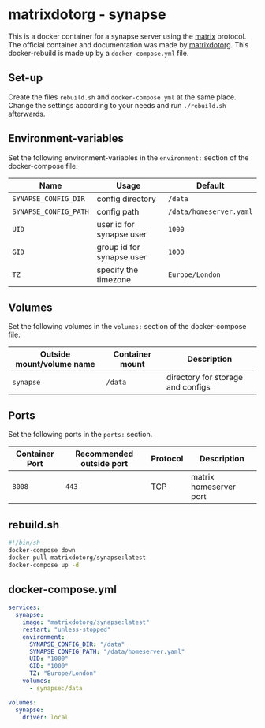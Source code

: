 # matrixdotorg - synapse

This is a docker container for a synapse server using the
[matrix](../matrix.md) protocol.
The official container and documentation was made by
[matrixdotorg](https://hub.docker.com/matrixdotorg/synapse).
This docker-rebuild is made up by a `docker-compose.yml` file.

## Set-up

Create the files `rebuild.sh` and `docker-compose.yml` at the same place.
Change the settings according to your needs and run `./rebuild.sh` afterwards.

## Environment-variables

Set the following environment-variables in the `environment:` section of the
docker-compose file.

| Name                  | Usage                     | Default                 |
| --------------------- | ------------------------- | ----------------------- |
| `SYNAPSE_CONFIG_DIR`  | config directory          | `/data`                 |
| `SYNAPSE_CONFIG_PATH` | config path               | `/data/homeserver.yaml` |
| `UID`                 | user id for synapse user  | `1000`                  |
| `GID`                 | group id for synapse user | `1000`                  |
| `TZ`                  | specify the timezone      | `Europe/London`         |

## Volumes

Set the following volumes in the `volumes:` section of the docker-compose file.

| Outside mount/volume name | Container mount | Description                       |
| ------------------------- | --------------- | --------------------------------- |
| `synapse`                 | `/data`         | directory for storage and configs |

## Ports

Set the following ports in the `ports:` section.

| Container Port | Recommended outside port | Protocol | Description            |
| -------------- | ------------------------ | -------- | ---------------------- |
| `8008`         | `443`                    | TCP      | matrix homeserver port |

## rebuild.sh

```sh
#!/bin/sh
docker-compose down
docker pull matrixdotorg/synapse:latest
docker-compose up -d
```

## docker-compose.yml

```yml
services:
  synapse:
    image: "matrixdotorg/synapse:latest"
    restart: "unless-stopped"
    environment:
      SYNAPSE_CONFIG_DIR: "/data"
      SYNAPSE_CONFIG_PATH: "/data/homeserver.yaml"
      UID: "1000"
      GID: "1000"
      TZ: "Europe/London"
    volumes:
      - synapse:/data

volumes:
  synapse:
    driver: local
```
